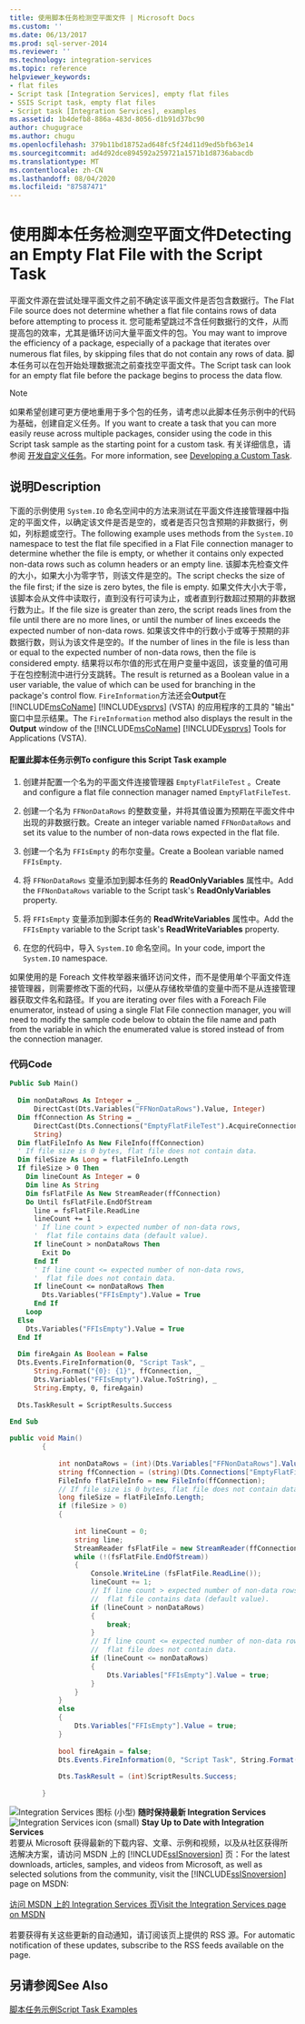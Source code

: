 ```yaml
---
title: 使用脚本任务检测空平面文件 | Microsoft Docs
ms.custom: ''
ms.date: 06/13/2017
ms.prod: sql-server-2014
ms.reviewer: ''
ms.technology: integration-services
ms.topic: reference
helpviewer_keywords:
- flat files
- Script task [Integration Services], empty flat files
- SSIS Script task, empty flat files
- Script task [Integration Services], examples
ms.assetid: 1b4defb8-886a-483d-8056-d1b91d37bc90
author: chugugrace
ms.author: chugu
ms.openlocfilehash: 379b11bd18752ad648fc5f24d11d9ed5bfb63e14
ms.sourcegitcommit: ad4d92dce894592a259721a1571b1d8736abacdb
ms.translationtype: MT
ms.contentlocale: zh-CN
ms.lasthandoff: 08/04/2020
ms.locfileid: "87587471"
---
```

# <a name="detecting-an-empty-flat-file-with-the-script-task"></a><span data-ttu-id="1b449-102">使用脚本任务检测空平面文件</span><span class="sxs-lookup"><span data-stu-id="1b449-102">Detecting an Empty Flat File with the Script Task</span></span>
  <span data-ttu-id="1b449-103">平面文件源在尝试处理平面文件之前不确定该平面文件是否包含数据行。</span><span class="sxs-lookup"><span data-stu-id="1b449-103">The Flat File source does not determine whether a flat file contains rows of data before attempting to process it.</span></span> <span data-ttu-id="1b449-104">您可能希望跳过不含任何数据行的文件，从而提高包的效率，尤其是循环访问大量平面文件的包。</span><span class="sxs-lookup"><span data-stu-id="1b449-104">You may want to improve the efficiency of a package, especially of a package that iterates over numerous flat files, by skipping files that do not contain any rows of data.</span></span> <span data-ttu-id="1b449-105">脚本任务可以在包开始处理数据流之前查找空平面文件。</span><span class="sxs-lookup"><span data-stu-id="1b449-105">The Script task can look for an empty flat file before the package begins to process the data flow.</span></span>  
  
> [!NOTE]  
>  <span data-ttu-id="1b449-106">如果希望创建可更方便地重用于多个包的任务，请考虑以此脚本任务示例中的代码为基础，创建自定义任务。</span><span class="sxs-lookup"><span data-stu-id="1b449-106">If you want to create a task that you can more easily reuse across multiple packages, consider using the code in this Script task sample as the starting point for a custom task.</span></span> <span data-ttu-id="1b449-107">有关详细信息，请参阅 [开发自定义任务](../extending-packages-custom-objects/task/developing-a-custom-task.md)。</span><span class="sxs-lookup"><span data-stu-id="1b449-107">For more information, see [Developing a Custom Task](../extending-packages-custom-objects/task/developing-a-custom-task.md).</span></span>  
  
## <a name="description"></a><span data-ttu-id="1b449-108">说明</span><span class="sxs-lookup"><span data-stu-id="1b449-108">Description</span></span>  
 <span data-ttu-id="1b449-109">下面的示例使用 `System.IO` 命名空间中的方法来测试在平面文件连接管理器中指定的平面文件，以确定该文件是否是空的，或者是否只包含预期的非数据行，例如，列标题或空行。</span><span class="sxs-lookup"><span data-stu-id="1b449-109">The following example uses methods from the `System.IO` namespace to test the flat file specified in a Flat File connection manager to determine whether the file is empty, or whether it contains only expected non-data rows such as column headers or an empty line.</span></span> <span data-ttu-id="1b449-110">该脚本先检查文件的大小，如果大小为零字节，则该文件是空的。</span><span class="sxs-lookup"><span data-stu-id="1b449-110">The script checks the size of the file first; if the size is zero bytes, the file is empty.</span></span> <span data-ttu-id="1b449-111">如果文件大小大于零，该脚本会从文件中读取行，直到没有行可读为止，或者直到行数超过预期的非数据行数为止。</span><span class="sxs-lookup"><span data-stu-id="1b449-111">If the file size is greater than zero, the script reads lines from the file until there are no more lines, or until the number of lines exceeds the expected number of non-data rows.</span></span> <span data-ttu-id="1b449-112">如果该文件中的行数小于或等于预期的非数据行数，则认为该文件是空的。</span><span class="sxs-lookup"><span data-stu-id="1b449-112">If the number of lines in the file is less than or equal to the expected number of non-data rows, then the file is considered empty.</span></span> <span data-ttu-id="1b449-113">结果将以布尔值的形式在用户变量中返回，该变量的值可用于在包控制流中进行分支跳转。</span><span class="sxs-lookup"><span data-stu-id="1b449-113">The result is returned as a Boolean value in a user variable, the value of which can be used for branching in the package's control flow.</span></span> <span data-ttu-id="1b449-114">`FireInformation`方法还会**Output**在 [!INCLUDE[msCoName](../../includes/msconame-md.md)] [!INCLUDE[vsprvs](../../includes/vsprvs-md.md)] (VSTA) 的应用程序的工具的 "输出" 窗口中显示结果。</span><span class="sxs-lookup"><span data-stu-id="1b449-114">The `FireInformation` method also displays the result in the **Output** window of the [!INCLUDE[msCoName](../../includes/msconame-md.md)] [!INCLUDE[vsprvs](../../includes/vsprvs-md.md)] Tools for Applications (VSTA).</span></span>  
  
#### <a name="to-configure-this-script-task-example"></a><span data-ttu-id="1b449-115">配置此脚本任务示例</span><span class="sxs-lookup"><span data-stu-id="1b449-115">To configure this Script Task example</span></span>  
  
1.  <span data-ttu-id="1b449-116">创建并配置一个名为的平面文件连接管理器 `EmptyFlatFileTest` 。</span><span class="sxs-lookup"><span data-stu-id="1b449-116">Create and configure a flat file connection manager named `EmptyFlatFileTest`.</span></span>  
  
2.  <span data-ttu-id="1b449-117">创建一个名为 `FFNonDataRows` 的整数变量，并将其值设置为预期在平面文件中出现的非数据行数。</span><span class="sxs-lookup"><span data-stu-id="1b449-117">Create an integer variable named `FFNonDataRows` and set its value to the number of non-data rows expected in the flat file.</span></span>  
  
3.  <span data-ttu-id="1b449-118">创建一个名为 `FFIsEmpty` 的布尔变量。</span><span class="sxs-lookup"><span data-stu-id="1b449-118">Create a Boolean variable named `FFIsEmpty`.</span></span>  
  
4.  <span data-ttu-id="1b449-119">将 `FFNonDataRows` 变量添加到脚本任务的 **ReadOnlyVariables** 属性中。</span><span class="sxs-lookup"><span data-stu-id="1b449-119">Add the `FFNonDataRows` variable to the Script task's **ReadOnlyVariables** property.</span></span>  
  
5.  <span data-ttu-id="1b449-120">将 `FFIsEmpty` 变量添加到脚本任务的 **ReadWriteVariables** 属性中。</span><span class="sxs-lookup"><span data-stu-id="1b449-120">Add the `FFIsEmpty` variable to the Script task's **ReadWriteVariables** property.</span></span>  
  
6.  <span data-ttu-id="1b449-121">在您的代码中，导入 `System.IO` 命名空间。</span><span class="sxs-lookup"><span data-stu-id="1b449-121">In your code, import the `System.IO` namespace.</span></span>  
  
 <span data-ttu-id="1b449-122">如果使用的是 Foreach 文件枚举器来循环访问文件，而不是使用单个平面文件连接管理器，则需要修改下面的代码，以便从存储枚举值的变量中而不是从连接管理器获取文件名和路径。</span><span class="sxs-lookup"><span data-stu-id="1b449-122">If you are iterating over files with a Foreach File enumerator, instead of using a single Flat File connection manager, you will need to modify the sample code below to obtain the file name and path from the variable in which the enumerated value is stored instead of from the connection manager.</span></span>  
  
### <a name="code"></a><span data-ttu-id="1b449-123">代码</span><span class="sxs-lookup"><span data-stu-id="1b449-123">Code</span></span>  
  
```vb  
Public Sub Main()  
  
  Dim nonDataRows As Integer = _  
      DirectCast(Dts.Variables("FFNonDataRows").Value, Integer)  
  Dim ffConnection As String = _  
      DirectCast(Dts.Connections("EmptyFlatFileTest").AcquireConnection(Nothing), _  
      String)  
  Dim flatFileInfo As New FileInfo(ffConnection)  
  ' If file size is 0 bytes, flat file does not contain data.  
  Dim fileSize As Long = flatFileInfo.Length  
  If fileSize > 0 Then  
    Dim lineCount As Integer = 0  
    Dim line As String  
    Dim fsFlatFile As New StreamReader(ffConnection)  
    Do Until fsFlatFile.EndOfStream  
      line = fsFlatFile.ReadLine  
      lineCount += 1  
      ' If line count > expected number of non-data rows,  
      '  flat file contains data (default value).  
      If lineCount > nonDataRows Then  
        Exit Do  
      End If  
      ' If line count <= expected number of non-data rows,  
      '  flat file does not contain data.  
      If lineCount <= nonDataRows Then  
        Dts.Variables("FFIsEmpty").Value = True  
      End If  
    Loop  
  Else  
    Dts.Variables("FFIsEmpty").Value = True  
  End If  
  
  Dim fireAgain As Boolean = False  
  Dts.Events.FireInformation(0, "Script Task", _  
      String.Format("{0}: {1}", ffConnection, _  
      Dts.Variables("FFIsEmpty").Value.ToString), _  
      String.Empty, 0, fireAgain)  
  
  Dts.TaskResult = ScriptResults.Success  
  
End Sub  
```  
  
```csharp  
public void Main()  
        {  
  
            int nonDataRows = (int)(Dts.Variables["FFNonDataRows"].Value);  
            string ffConnection = (string)(Dts.Connections["EmptyFlatFileTest"].AcquireConnection(null) as String);  
            FileInfo flatFileInfo = new FileInfo(ffConnection);  
            // If file size is 0 bytes, flat file does not contain data.  
            long fileSize = flatFileInfo.Length;  
            if (fileSize > 0)  
            {  
  
                int lineCount = 0;  
                string line;  
                StreamReader fsFlatFile = new StreamReader(ffConnection);  
                while (!(fsFlatFile.EndOfStream))  
                {  
                    Console.WriteLine (fsFlatFile.ReadLine());  
                    lineCount += 1;  
                    // If line count > expected number of non-data rows,  
                    //  flat file contains data (default value).  
                    if (lineCount > nonDataRows)  
                    {  
                        break;  
                    }  
                    // If line count <= expected number of non-data rows,  
                    //  flat file does not contain data.  
                    if (lineCount <= nonDataRows)  
                    {  
                        Dts.Variables["FFIsEmpty"].Value = true;  
                    }  
                }  
            }  
            else  
            {  
                Dts.Variables["FFIsEmpty"].Value = true;  
            }  
  
            bool fireAgain = false;  
            Dts.Events.FireInformation(0, "Script Task", String.Format("{0}: {1}", ffConnection, Dts.Variables["FFIsEmpty"].Value), String.Empty, 0, ref fireAgain);  
  
            Dts.TaskResult = (int)ScriptResults.Success;  
  
        }  
```  
  
<span data-ttu-id="1b449-124">![Integration Services 图标 (小型) ](../media/dts-16.gif "集成服务图标（小）")  **随时保持最新 Integration Services**</span><span class="sxs-lookup"><span data-stu-id="1b449-124">![Integration Services icon (small)](../media/dts-16.gif "Integration Services icon (small)")  **Stay Up to Date with Integration Services**</span></span><br /> <span data-ttu-id="1b449-125">若要从 Microsoft 获得最新的下载内容、文章、示例和视频，以及从社区获得所选解决方案，请访问 MSDN 上的 [!INCLUDE[ssISnoversion](../../includes/ssisnoversion-md.md)] 页：</span><span class="sxs-lookup"><span data-stu-id="1b449-125">For the latest downloads, articles, samples, and videos from Microsoft, as well as selected solutions from the community, visit the [!INCLUDE[ssISnoversion](../../includes/ssisnoversion-md.md)] page on MSDN:</span></span><br /><br /> [<span data-ttu-id="1b449-126">访问 MSDN 上的 Integration Services 页</span><span class="sxs-lookup"><span data-stu-id="1b449-126">Visit the Integration Services page on MSDN</span></span>](https://go.microsoft.com/fwlink/?LinkId=136655)<br /><br /> <span data-ttu-id="1b449-127">若要获得有关这些更新的自动通知，请订阅该页上提供的 RSS 源。</span><span class="sxs-lookup"><span data-stu-id="1b449-127">For automatic notification of these updates, subscribe to the RSS feeds available on the page.</span></span>  
  
## <a name="see-also"></a><span data-ttu-id="1b449-128">另请参阅</span><span class="sxs-lookup"><span data-stu-id="1b449-128">See Also</span></span>  
 [<span data-ttu-id="1b449-129">脚本任务示例</span><span class="sxs-lookup"><span data-stu-id="1b449-129">Script Task Examples</span></span>](../extending-packages-scripting-task-examples/script-task-examples.md)  
  
  
